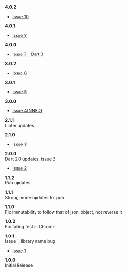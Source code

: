 **4.0.2**<br>
- [Issue 10](https://github.com/shamblett/json_object_lite/issues/10)

**4.0.1**<br>
- [Issue 8](https://github.com/shamblett/json_object_lite/issues/8)

**4.0.0**<br>
- [Issue 7 - Dart 3](https://github.com/shamblett/json_object_lite/issues/7)

**3.0.2**<br>
- [Issue 6](https://github.com/shamblett/json_object_lite/issues/6)

**3.0.1**<br>
- [Issue 5](https://github.com/shamblett/json_object_lite/issues/5)

**3.0.0**<br>
- [Issue 4(NNBD)](https://github.com/shamblett/json_object_lite/issues/4)

**2.1.1**<br>
Linter updates

**2.1.0**<br>
- [Issue 3](https://github.com/shamblett/json_object_lite/issues/3)

**2.0.0**<br>
Dart 2.0 updates, issue 2
- [Issue 2](https://github.com/shamblett/json_object_lite/issues/2)

**1.1.2**<br>
Pub updates

**1.1.1**<br>
Strong mode updates for pub

**1.1.0**<br>
Fix immutability to follow that of json_object, not reverse it

**1.0.2**<br>
Fix failing test in Chrome

**1.0.1**<br>
Issue 1, library name bug
- [Issue 1](https://github.com/shamblett/json_object_lite/issues/1)

**1.0.0**<br>
Initial Release
